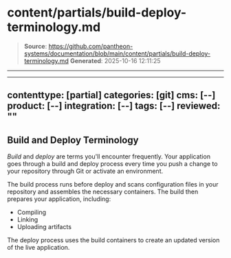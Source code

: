 # content/partials/build-deploy-terminology.md

> **Source**: https://github.com/pantheon-systems/documentation/blob/main/content/partials/build-deploy-terminology.md
> **Generated**: 2025-10-16 12:11:25

---

---
contenttype: [partial]
categories: [git]
cms: [--]
product: [--]
integration: [--]
tags: [--]
reviewed: ""
---

## Build and Deploy Terminology

*Build* and *deploy* are terms you'll encounter frequently. Your application goes through a build and deploy process every time you push a change to your repository through Git or activate an environment.

The build process runs before deploy and scans configuration files in your repository and assembles the necessary containers. The build then prepares your application, including:

- Compiling
- Linking
- Uploading artifacts

The deploy process uses the build containers to create an updated version of the live application.